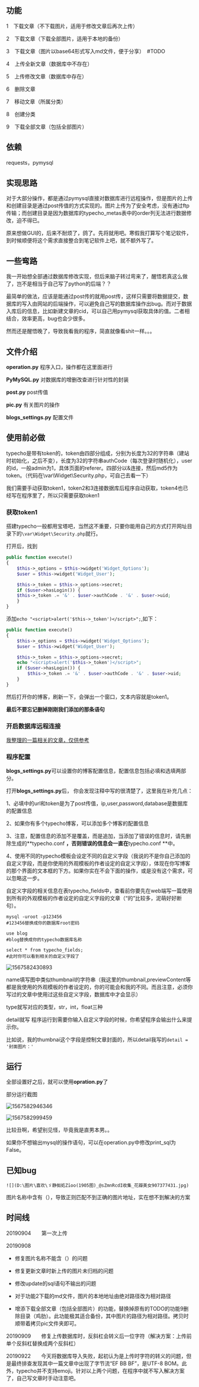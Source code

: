 ## 功能

1　下载文章（不下载图片，适用于修改文章后再次上传）

2　下载文章（下载全部图片，适用于本地的备份）

3　下载文章（图片以base64形式写入md文件，便于分享）　#TODO

4　上传全新文章（数据库中不存在）

5　上传修改文章（数据库中存在）

6　删除文章

7　移动文章（所属分类）

8　创建分类

9　下载全部文章（包括全部图片）

## 依赖

requests，pymysql

## 实现思路

对于大部分操作，都是通过pymysql直接对数据库进行远程操作，但是图片的上传和创建目录是通过post传值的方式实现的。图片上传为了安全考虑，没有通过ftp传输；而创建目录是因为数据库的typecho_metas表中的order列无法进行数据修改，迫不得已。

原来想做GUI的，后来不耐烦了，鸽了。先将就用吧。寒假我打算写个笔记软件，到时候顺便将这个需求直接整合到笔记软件上吧，就不额外写了。

## 一些弯路

我一开始想全部通过数据库修改实现，但后来脑子转过弯来了，醒悟若真这么做了，岂不是相当于自己写了python的后端？？

最简单的做法，应该是能通过post传的就用post传，这样只需要将数据提交，数据库的写入由网站的后端操作，可以避免自己写的数据库操作出bug。而对于数据入库后的信息，比如新建文章的cid，可以自己用pymysql获取具体的值。二者相结合，效率更高，bug也会少很多。

然而还是醒悟晚了，导致我看我的程序，简直就像看shit一样。。。

## 文件介绍

**operation.py** 程序入口，操作都在这里面进行

**PyMySQL.py** 对数据库的增删改查进行针对性的封装

**post.py** post传值

**pic.py** 有关图片的操作

**blogs_settings.py** 配置文件

## 使用前必做

typecho是带有token的，token由四部分组成，分别为长度为32的字符串（建站时初始化，之后不变），长度为32的字符串authCode（每次登录时随机化），user的id，一般admin为1，具体页面的referer。四部分以&连接，然后md5作为token。（代码在\var\Widget\Security.php，可自己去看一下）

我们需要手动获取token1，token2和3连接数据库后程序自动获取，token4也已经写在程序里了，所以只需要获取token1

### 获取token1

搭建typecho一般都用宝塔吧，当然这不重要，只要你能用自己的方式打开网址目录下的`\var\Widget\Security.php`就行。

打开后，找到

```php
public function execute()
{
    $this->_options = $this->widget('Widget_Options');
    $user = $this->widget('Widget_User');

    $this->_token = $this->_options->secret;
    if ($user->hasLogin()) {
    $this->_token .= '&' . $user->authCode . '&' . $user->uid;
    }
}
```

添加`echo "<script>alert('$this->_token')</script>";`,如下：

```php
public function execute()
{
    $this->_options = $this->widget('Widget_Options');
    $user = $this->widget('Widget_User');

    $this->_token = $this->_options->secret;
    echo "<script>alert('$this->_token')</script>";
    if ($user->hasLogin()) {
    	$this->_token .= '&' . $user->authCode . '&' . $user->uid;
    }
}
```

然后打开你的博客，刷新一下，会弹出一个窗口，文本内容就是token1。

**最后不要忘记删掉刚刚我们添加的那条语句**

### 开启数据库远程连接

[我整理的一篇相关的文章，仅供参考](http://iyzy.xyz/index.php/archives/449/)

### 程序配置

**blogs_settings.py**可以设置你的博客配置信息，配置信息包括必填和选填两部分。

打开**blogs_settings.py**后， 你会发现注释中写的很清楚了，这里我在补充几点：

1、必填中的url和token是为了post传值，ip,user,password,database是数据库的配置信息

2、如果你有多个typecho博客，可以添加多个博客的配置信息

3、注意，配置信息的添加不是覆盖，而是追加，当添加了错误的信息时，请先删除生成的**typecho.conf **，否则错误的信息会一直在**typecho.conf **中。

4、使用不同的typecho模板会设定不同的自定义字段（我说的不是你自己添加的自定义字段，而是你使用的外观模板的作者设定的自定义字段），体现在你写博客的那个界面的文本框的下方。如果你实在不会下面的操作，或是没有这个需求，可以忽略这一步。

自定义字段的相关信息在表typecho_fields中，查看前你要先在web端写一篇使用到所有的外观模板的作者设定的自定义字段的文章（“的”比较多，泥萌好好断句）。

```
mysql -uroot -p123456
#123456替换成你的数据库root密码

use blog
#blog替换成你的typecho数据库名称

select * from typecho_fields;
#此时你可以看到相关的自定义字段了
```

![1567582430893](https://github.com/iyzyi/typecho_desktop_cmd/blob/master/pic/1567582430893.png?raw=true)

name填写图中类似thumbnail的字符串（我这里的thumbnail,previewContent等都是我使用的外观模板的作者设定的，你的可能会和我的不同。而且注意，必须你写过的文章中使用过这些自定义字段，数据库中才会显示）

type就写对应的类型，str，int，float三种

detail就写 程序运行到需要你输入自定义字段的时候，你希望程序会输出什么来提示你。

比如说，我的thumbnai这个字段是控制文章封面的，所以detail我写的`detail = '封面图片：'`

## 运行

全部设置好之后，就可以使用**opration.py**了

部分运行截图

![1567582946346](https://github.com/iyzyi/typecho_desktop_cmd/blob/master/pic/1567582946346.png?raw=true)

![1567582999459](https://github.com/iyzyi/typecho_desktop_cmd/blob/master/pic/1567582999459.png?raw=true)

比较丑啊，希望别见怪，毕竟我是直男本男。。

如果你不想输出mysql的操作语句，可以在operation.py中修改print_sql为False。

## 已知bug

`![](D:\图片\喜欢\ゞ静侞処Ζīoо(1905图)_@sZmnRcdI收集_花瓣美女907377431.jpg)`

图片名称中含有（），导致正则匹配不到正确的图片地址，实在想不到解决的方案

## 时间线

20190904　　第一次上传

20190908　　

* 修复图片名称不能含（）的问题
* 修复更新文章时新上传的图片未归档的问题
* 修改update的sql语句不输出的问题
* 对于功能2下载的md文件，图片的本地地址由绝对路径改为相对路径

* 增添下载全部文章（包括全部图片）的功能，替换掉原有的TODO的功能9删除目录（鸡肋）。此功能极其适合备份，其中图片的路径为相对路径。拷贝时顺带着拷贝pic文件夹即可。

20190909　　修复上传数据库时，反斜杠会转义后一位字符（解决方案：上传前单个反斜杠替换成两个反斜杠）

20190922　　今天将数据库导入失败，起初认为是上传时字符的转义的问题，但是最终排查发现其中一篇文章中出现了字节流“EF BB BF”，是UTF-8 BOM。此外，typecho并不支持emoji。针对以上两个问题，在程序中就不写入解决方案了，自己写文章时手动注意吧。

